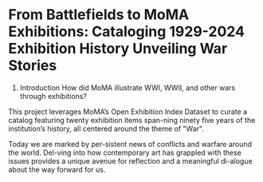 # From Battlefields to MoMA Exhibitions: Cataloging 1929-2024 Exhibition History Unveiling War Stories

1. Introduction
How did MoMA illustrate WWI, WWII, and other wars through exhibitions?

This project leverages MoMA’s Open Exhibition Index Dataset to curate a catalog featuring twenty exhibition items  span-ning ninety five years of the institution’s history, all centered around the theme of "War". 

Today we are marked by per-sistent news of conflicts and warfare around the world. Del-ving into how contemporary art has grappled with these issues provides a unique avenue for reflection and a meaningful di-alogue about the way forward for us.

